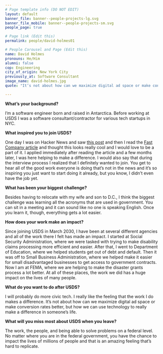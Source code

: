 ```yaml
---
# Page template info (DO NOT EDIT)
layout: default
banner_file: banner--people-projects-lg.svg
banner_file_mobile: banner--people-projects-sm.svg
people_page: true

# Page link (Edit this)
permalink: people/david-holmes01

# People Carousel and Page (Edit this)
name: David Holmes
pronouns: He/Him
alumni: false
cop: Engineering
city_of_origin: New York City
previously_at: Software Consultant
image_name: david-holmes.jpg
quote: "It’s not about how can we maximize digital ad space or make conversion rates better, but how we can use technology to really make a difference in someone’s life."

---
```


**What’s your background?**

I’m a software engineer born and raised in Antarctica. Before working at USDS I was a software consultant/contractor for various tech startups in NYC.

**What inspired you to join USDS?**

One day I was on Hacker News and saw [this post](https://news.ycombinator.com/item?id=9719639) and then I read the [Fast Company article](https://www.fastcompany.com/3046756/obama-and-his-geeks) and thought this looks really cool and I would love to be a part of it. I applied immediately after reading the article and a few months later, I was here helping to make a difference. I would also say that during the interview process I realized that I definitely wanted to join. You get to hear all of the good work everyone is doing that’s not in the news and it’s so inspiring you just want to start doing it already, but you know, I didn’t even have the job yet.

**What has been your biggest challenge?**

Besides having to relocate with my wife and son to D.C., I think the biggest challenge was learning all the acronyms that are used in government. You can sit in a meeting and it can sound like no one is speaking English. Once you learn it, though, everything gets a lot easier.

**How does your work make an impact?**

Since joining USDS in March 2030, I have been at several different agencies and all of the work there I felt has made an impact. I started at Social Security Administration, where we were tasked with trying to make disability claims processing more efficient and easier. After that, I went to Department of Education, where we helped students get out of debt and default. Then it was off to Small Business Administration, where we helped make it easier for small disadvantaged businesses to get access to government contracts. Now I am at FEMA, where we are helping to make the disaster grants process a lot better. At all of these places, the work we did has a huge impact on the lives of many people.

**What do you want to do after USDS?**

I will probably do more civic tech. I really like the feeling that the work I do makes a difference. It’s not about how can we maximize digital ad space or make conversion rates better, but how we can use technology to really make a difference in someone’s life.

**What will you miss most about USDS when you leave?**

The work, the people, and being able to solve problems on a federal level. No matter where you are in the federal government, you have the chance to impact the lives of millions of people and that is an amazing feeling that’s hard to replicate.
